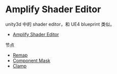 # Amplify Shader Editor

unity3d 中的 shader editor，和 UE4 blueprint 类似。

 * [Amplify Shader Editor][1]


节点

 * [Remap][2]
 * [Component Mask][3]
 * [Clamp][4]


[1]:http://wiki.amplify.pt/index.php?title=Main_Page
[2]:http://wiki.amplify.pt/index.php?title=Unity_Products:Amplify_Shader_Editor/Remap
[3]:http://wiki.amplify.pt/index.php?title=Unity_Products:Amplify_Shader_Editor/Component_Mask
[4]:http://wiki.amplify.pt/index.php?title=Unity_Products:Amplify_Shader_Editor/Clamp
